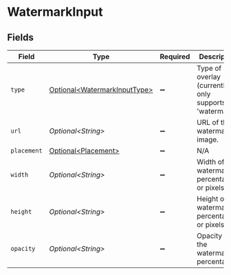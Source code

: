 # WatermarkInput


## Fields

| Field                                                                          | Type                                                                           | Required                                                                       | Description                                                                    | Example                                                                        |
| ------------------------------------------------------------------------------ | ------------------------------------------------------------------------------ | ------------------------------------------------------------------------------ | ------------------------------------------------------------------------------ | ------------------------------------------------------------------------------ |
| `type`                                                                         | [Optional\<WatermarkInputType>](../../models/components/WatermarkInputType.md) | :heavy_minus_sign:                                                             | Type of overlay (currently only supports 'watermark').                         | watermark                                                                      |
| `url`                                                                          | *Optional\<String>*                                                            | :heavy_minus_sign:                                                             | URL of the watermark image.                                                    | https://static.fastpix.io/watermark-4k.png                                     |
| `placement`                                                                    | [Optional\<Placement>](../../models/components/Placement.md)                   | :heavy_minus_sign:                                                             | N/A                                                                            |                                                                                |
| `width`                                                                        | *Optional\<String>*                                                            | :heavy_minus_sign:                                                             | Width of the watermark in percentage or pixels.                                | 25%                                                                            |
| `height`                                                                       | *Optional\<String>*                                                            | :heavy_minus_sign:                                                             | Height of the watermark in percentage or pixels.                               | 25%                                                                            |
| `opacity`                                                                      | *Optional\<String>*                                                            | :heavy_minus_sign:                                                             | Opacity of the watermark in percentage.                                        | 80%                                                                            |